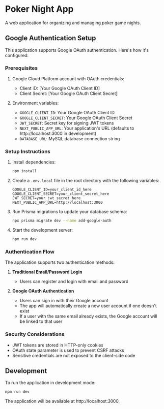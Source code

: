 # Poker Night App

A web application for organizing and managing poker game nights.

## Google Authentication Setup

This application supports Google OAuth authentication. Here's how it's configured:

### Prerequisites

1. Google Cloud Platform account with OAuth credentials:

   - Client ID: [Your Google OAuth Client ID]
   - Client Secret: [Your Google OAuth Client Secret]

2. Environment variables:
   - `GOOGLE_CLIENT_ID`: Your Google OAuth Client ID
   - `GOOGLE_CLIENT_SECRET`: Your Google OAuth Client Secret
   - `JWT_SECRET`: Secret key for signing JWT tokens
   - `NEXT_PUBLIC_APP_URL`: Your application's URL (defaults to http://localhost:3000 in development)
   - `DATABASE_URL`: MySQL database connection string

### Setup Instructions

1. Install dependencies:

   ```bash
   npm install
   ```

2. Create a `.env.local` file in the root directory with the following variables:

   ```
   GOOGLE_CLIENT_ID=your_client_id_here
   GOOGLE_CLIENT_SECRET=your_client_secret_here
   JWT_SECRET=your_jwt_secret_here
   NEXT_PUBLIC_APP_URL=http://localhost:3000
   ```

3. Run Prisma migrations to update your database schema:

   ```bash
   npx prisma migrate dev --name add-google-auth
   ```

4. Start the development server:
   ```bash
   npm run dev
   ```

### Authentication Flow

The application supports two authentication methods:

1. **Traditional Email/Password Login**

   - Users can register and login with email and password

2. **Google OAuth Authentication**
   - Users can sign in with their Google account
   - The app will automatically create a new user account if one doesn't exist
   - If a user with the same email already exists, the Google account will be linked to that user

### Security Considerations

- JWT tokens are stored in HTTP-only cookies
- OAuth state parameter is used to prevent CSRF attacks
- Sensitive credentials are not exposed to the client-side code

## Development

To run the application in development mode:

```bash
npm run dev
```

The application will be available at http://localhost:3000.
